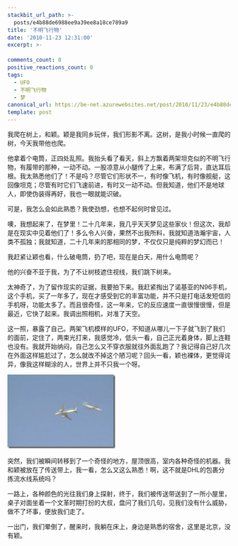 ```yaml
---
stackbit_url_path: >-
  posts/e4b88de6988ee9a39ee8a18ce789a9
title: '不明飞行物'
date: '2010-11-23 12:31:00'
excerpt: >-
  
comments_count: 0
positive_reactions_count: 0
tags: 
  - UFO
  - 不明飞行物
  - 梦
canonical_url: https://be-net.azurewebsites.net/post/2010/11/23/e4b88de6988ee9a39ee8a18ce789a9
template: post
---
```

<p>我爬在树上，和颖。颖是我同乡玩伴，我们形影不离。这树，是我小时候一直爬的树，今天我带他也爬。</p>  <p>他拿着个电筒，正四处乱照。我抬头看了看天，斜上方飘着两架坦克似的不明飞行物，有履带的那种，一动不动。一股凉意从小腿传了上来，布满了后背，直达耳后根。我太熟悉他们了！不是吗？尽管它们形状不一，有时像飞机，有时像舰艇，这回像坦克；尽管有时它们飞速前进，有时又一动不动。但我知道，他们不是地球人，即使伪装得再好，我也一眼就能识破。</p>  <p>可是，我怎么会如此熟悉？我使劲想，也想不起何时曾见过。</p>  <p>噢，我想起来了，在梦里！二十几年来，我几乎天天梦见这些家伙！但这次，我却是在现实中见着他们了！多么令人兴奋，果然不出我所料，我就知道浩瀚宇宙，人类不孤独；我就知道，二十几年来的那相同的梦，不仅仅只是纯粹的梦幻而已！</p>  <p>我赶紧让颖也看，什么破电筒，扔了吧，现在是白天，用什么电筒呢？</p>  <p>他的兴奋不亚于我，为了不让树枝遮住视线，我们跳下树来。</p>  <p>太神奇了，为了留作现实的证据，我要拍下来。我赶紧掏出了诺基亚的N96手机，这个手机，买了一年多了，现在才感受到它的丰富功能，并不只是打电话发短信的手机呀，功能太多了。而且很奇怪，这一年来，它的反应速度一直很慢很慢，但是最近，它快了起来。我调出照相机，对准了天空。</p>  <p>这一照，暴露了自己。两架飞机模样的UFO，不知道从哪儿一下子就飞到了我们的面前，定住了，两束光打来，我感觉冷，低头一看，自己正光着身体，脚上连鞋也没有。我就开始纳闷，自己怎么又不穿衣服就往外面乱跑了？我记得自己好几次在外面这样尴尬过了，怎么就改不掉这个陋习呢？回头一看，颖也裸体，更觉得诧异，像我这样糊涂的人，世界上并不只我一个呀。</p>  <p><a href="https://raw.githubusercontent.com/Jeff-Tian/blogengine.net/master/Source/BlogEngine/BlogEngine.NET/App_Data/files/image_68.png"><img style="background-image: none; border-bottom: 0px; border-left: 0px; margin: 0px 10px 0px 0px; padding-left: 0px; padding-right: 0px; display: inline; border-top: 0px; border-right: 0px; padding-top: 0px" title="两架飞机模样的UFO" border="0" alt="两架飞机模样的UFO" src="https://raw.githubusercontent.com/Jeff-Tian/blogengine.net/master/Source/BlogEngine/BlogEngine.NET/App_Data/files/image_thumb_68.png" width="244" height="167" /></a></p>  <p>突然，我们被瞬间转移到了一个奇怪的地方，屋顶很高，室内各种奇怪的机器。我和颖被放在了传送带上，我一看，怎么又这么熟悉！啊，这不就是DHL的包裹分拣流水线系统吗？</p>  <p>一路上，各种颜色的光往我们身上探射，终于，我们被传送带送到了一所小屋里，桌子对面坐着一个文革时期打扮的大叔，盘问了我们几句，见我们没有什么威胁，做不了坏事，便放我们走了。</p>  <p>一出门，我们晕倒了，醒来时，我躺在床上，身边是熟悉的宿舍，这里是北京，没有颖。</p>